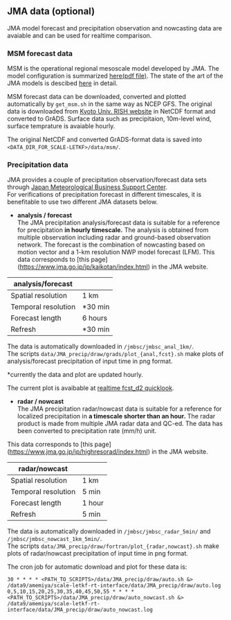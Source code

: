 
## JMA data (optional)

JMA model forecast and precipitation observation and nowcasting data are avaiable and can be used for realtime comparison. 

### MSM forecast data 

MSM is the operational regional mesoscale model developed by JMA.
The model configuration is summarized [here(pdf file)](http://www.jma.go.jp/jma/kishou/books/nwptext/51/appendix_A.pdf).
The state of the art of the JMA models is descibed [here](http://www.jma.go.jp/jma/kishou/books/nwptext/51/No51.pdf) in detail.

MSM forecast data can be downloaded, converted and plotted automatically by `get_msm.sh` in the same way as NCEP GFS. 
The original data is downloaded from [Kyoto Univ. RISH website](http://database.rish.kyoto-u.ac.jp/arch/jmadata/) in NetCDF format and converted to GrADS. 
Surface data such as precipitaion, 10m-level wind, surface temprature is avaiable hourly. 

The original NetCDF and converted GrADS-format data is saved into `<DATA_DIR_FOR_SCALE-LETKF>/data/msm/`.

### Precipitation data

JMA provides a couple of precipitation observation/forecast data sets through [Japan Meteorological Business Support Center](http://www.jmbsc.or.jp/jp/).  
For verifications of precipitation forecast in different timescales, it is benefitable to use two different JMA datasets below. 

 - **analysis / forecast**  
The JMA precipitation analysis/forecast data is suitable for a reference for precipitation **in hourly timescale.** 
The analysis is obtained from multiple observation including radar and ground-based observation network. The forecast is the combination of nowcasting based on motion vector and a 1-km resolution NWP model forecast (LFM). 
This data corresponds to [this page] (https://www.jma.go.jp/jp/kaikotan/index.html) in the JMA website.

| analysis/forecast |  |  
| --- | --- |  
| Spatial resolution | 1 km |  
| Temporal resolution | *30 min |   
| Forecast length | 6 hours |  
| Refresh | *30 min |  

The data is automatically downloaded in `/jmbsc/jmbsc_anal_1km/`.   
The scripts `data/JMA_precip/draw/grads/plot_{anal,fcst}.sh` make plots of analysis/forecast precipitation of input time in png format. 

*currently the data and plot are updated hourly. 

The current plot is avaibable at [realtime fcst_d2 quicklook](http://daweb.r-ccs27.riken.jp/~amemiya/scale/fcst_d2.php).

- **radar / nowcast**  
The JMA precipitation radar/nowcast data is suitable for a reference for localized precipitation in **a timescale shorter than an hour.** 
The radar product is made from multiple JMA radar data and QC-ed. The data has been converted to precipitation rate (mm/h) unit.

This data corresponds to [this page] (https://www.jma.go.jp/jp/highresorad/index.html) in the JMA website.

| radar/nowcast |  |  
| --- | --- |  
| Spatial resolution | 1 km |
| Temporal resolution | 5 min | 
| Forecast length | 1 hour |
| Refresh | 5 min |

The data is automatically downloaded in `/jmbsc/jmbsc_radar_5min/` and `/jmbsc/jmbsc_nowcast_1km_5min/`.   
The scripts `data/JMA_precip/draw/fortran/plot_{radar,nowcast}.sh` make plots of radar/nowcast precipitation of input time in png format. 


The cron job for automatic download and plot for these data is:
~~~
30 * * * * <PATH_TO_SCRIPTS>/data/JMA_precip/draw/auto.sh &> /data9/amemiya/scale-letkf-rt-interface/data/JMA_precip/draw/auto.log 
0,5,10,15,20,25,30,35,40,45,50,55 * * * * <PATH_TO_SCRIPTS>/data/JMA_precip/draw/auto_nowcast.sh &> /data9/amemiya/scale-letkf-rt-interface/data/JMA_precip/draw/auto_nowcast.log
~~~
